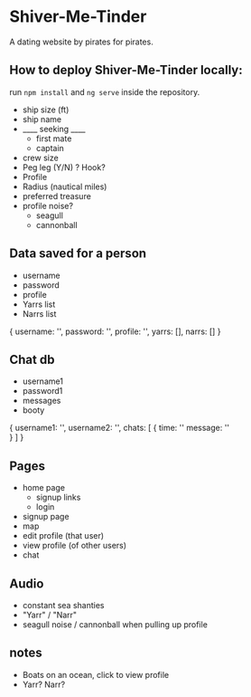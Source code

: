 # Shiver-Me-Tinder
A dating website by pirates for pirates.

## How to deploy Shiver-Me-Tinder locally:
run `npm install` and `ng serve` inside the repository.

* ship size (ft)
* ship name
* ____ seeking ____
  * first mate
  * captain
* crew size
* Peg leg (Y/N) ? Hook?
* Profile
* Radius (nautical miles)
* preferred treasure
* profile noise?
  * seagull
  * cannonball

## Data saved for a person
* username
* password
* profile
* Yarrs list
* Narrs list

{
    username: '',
    password: '',
    profile: '',
    yarrs: [],
    narrs: []
}

## Chat db
* username1
* password1
* messages
* booty

{
    username1: '',
    username2: '',
    chats: [ {
      time: ''
      message: ''  
    } ]
}

## Pages
* home page
    * signup links
    * login
* signup page
* map
* edit profile (that user)
* view profile (of other users)
* chat

## Audio
* constant sea shanties
* "Yarr" / "Narr"
* seagull noise / cannonball when pulling up profile

## notes
* Boats on an ocean, click to view profile
* Yarr? Narr?
